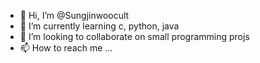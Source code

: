 - 👋 Hi, I’m @Sungjinwoocult
- 🌱 I’m currently learning c, python, java
- 💞️ I’m looking to collaborate on small programming projs
- 📫 How to reach me ...

<!---
Sungjinwoocult/Sungjinwoocult is a ✨ special ✨ repository because its `README.md` (this file) appears on your GitHub profile.
You can click the Preview link to take a look at your changes.
--->
